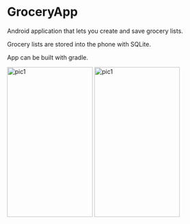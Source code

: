 # GroceryApp

Android application that lets you create and save grocery lists.

Grocery lists are stored into the phone with SQLite.

App can be built with gradle.

<img src="https://i.imgur.com/3rOU5JG.jpg" alt="pic1" width="200" height="350">    <img src="https://i.imgur.com/undefined.jpg" alt="pic1" width="200" height="350">



